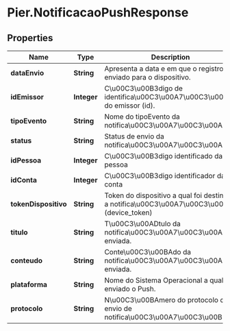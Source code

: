 # Pier.NotificacaoPushResponse

## Properties
Name | Type | Description | Notes
------------ | ------------- | ------------- | -------------
**dataEnvio** | **String** | Apresenta a data e em que o registro foi enviado para o dispositivo. | [optional] 
**idEmissor** | **Integer** | C\u00C3\u00B3digo de identifica\u00C3\u00A7\u00C3\u00A3o do emissor (id). | [optional] 
**tipoEvento** | **String** | Nome do tipoEvento da notifica\u00C3\u00A7\u00C3\u00A3o | [optional] 
**status** | **String** | Status de envio da notifica\u00C3\u00A7\u00C3\u00A3o | [optional] 
**idPessoa** | **Integer** | C\u00C3\u00B3digo identificado da pessoa | 
**idConta** | **Integer** | C\u00C3\u00B3digo identificador da conta | 
**tokenDispositivo** | **String** | Token do dispositivo a qual foi destinado a notifica\u00C3\u00A7\u00C3\u00A3o (device_token) | 
**titulo** | **String** | T\u00C3\u00ADtulo da notifica\u00C3\u00A7\u00C3\u00A3o enviada. | 
**conteudo** | **String** | Conte\u00C3\u00BAdo da notifica\u00C3\u00A7\u00C3\u00A3o enviada. | 
**plataforma** | **String** | Nome do Sistema Operacional a qual foi enviado o Push. | [optional] 
**protocolo** | **String** | N\u00C3\u00BAmero do protocolo de envio de notifica\u00C3\u00A7\u00C3\u00B5es | [optional] 


